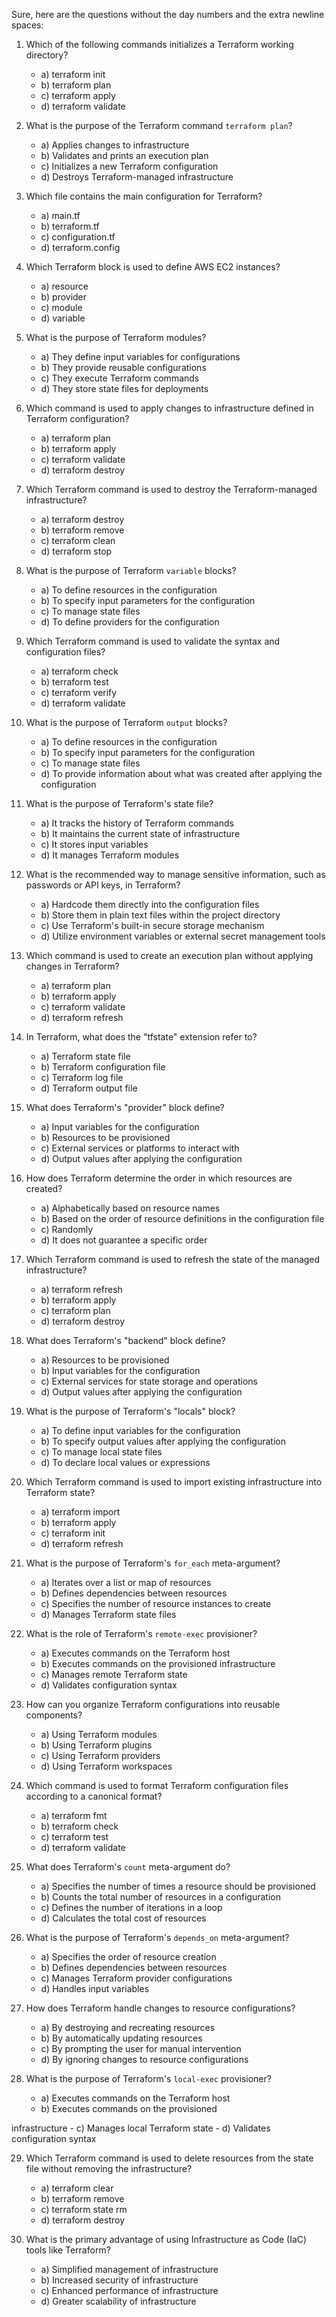 Sure, here are the questions without the day numbers and the extra newline spaces:

1. Which of the following commands initializes a Terraform working directory?
   - a) terraform init
   - b) terraform plan
   - c) terraform apply
   - d) terraform validate

2. What is the purpose of the Terraform command `terraform plan`?
   - a) Applies changes to infrastructure
   - b) Validates and prints an execution plan
   - c) Initializes a new Terraform configuration
   - d) Destroys Terraform-managed infrastructure

3. Which file contains the main configuration for Terraform?
   - a) main.tf
   - b) terraform.tf
   - c) configuration.tf
   - d) terraform.config

4. Which Terraform block is used to define AWS EC2 instances?
   - a) resource
   - b) provider
   - c) module
   - d) variable

5. What is the purpose of Terraform modules?
   - a) They define input variables for configurations
   - b) They provide reusable configurations
   - c) They execute Terraform commands
   - d) They store state files for deployments

6. Which command is used to apply changes to infrastructure defined in Terraform configuration?
   - a) terraform plan
   - b) terraform apply
   - c) terraform validate
   - d) terraform destroy

7. Which Terraform command is used to destroy the Terraform-managed infrastructure?
   - a) terraform destroy
   - b) terraform remove
   - c) terraform clean
   - d) terraform stop

8. What is the purpose of Terraform `variable` blocks?
   - a) To define resources in the configuration
   - b) To specify input parameters for the configuration
   - c) To manage state files
   - d) To define providers for the configuration

9. Which Terraform command is used to validate the syntax and configuration files?
   - a) terraform check
   - b) terraform test
   - c) terraform verify
   - d) terraform validate

10. What is the purpose of Terraform `output` blocks?
    - a) To define resources in the configuration
    - b) To specify input parameters for the configuration
    - c) To manage state files
    - d) To provide information about what was created after applying the configuration

11. What is the purpose of Terraform's state file?
    - a) It tracks the history of Terraform commands
    - b) It maintains the current state of infrastructure
    - c) It stores input variables
    - d) It manages Terraform modules

12. What is the recommended way to manage sensitive information, such as passwords or API keys, in Terraform?
    - a) Hardcode them directly into the configuration files
    - b) Store them in plain text files within the project directory
    - c) Use Terraform's built-in secure storage mechanism
    - d) Utilize environment variables or external secret management tools

13. Which command is used to create an execution plan without applying changes in Terraform?
    - a) terraform plan
    - b) terraform apply
    - c) terraform validate
    - d) terraform refresh

14. In Terraform, what does the "tfstate" extension refer to?
    - a) Terraform state file
    - b) Terraform configuration file
    - c) Terraform log file
    - d) Terraform output file

15. What does Terraform's "provider" block define?
    - a) Input variables for the configuration
    - b) Resources to be provisioned
    - c) External services or platforms to interact with
    - d) Output values after applying the configuration

16. How does Terraform determine the order in which resources are created?
    - a) Alphabetically based on resource names
    - b) Based on the order of resource definitions in the configuration file
    - c) Randomly
    - d) It does not guarantee a specific order

17. Which Terraform command is used to refresh the state of the managed infrastructure?
    - a) terraform refresh
    - b) terraform apply
    - c) terraform plan
    - d) terraform destroy

18. What does Terraform's "backend" block define?
    - a) Resources to be provisioned
    - b) Input variables for the configuration
    - c) External services for state storage and operations
    - d) Output values after applying the configuration

19. What is the purpose of Terraform's "locals" block?
    - a) To define input variables for the configuration
    - b) To specify output values after applying the configuration
    - c) To manage local state files
    - d) To declare local values or expressions

20. Which Terraform command is used to import existing infrastructure into Terraform state?
    - a) terraform import
    - b) terraform apply
    - c) terraform init
    - d) terraform refresh

21. What is the purpose of Terraform's `for_each` meta-argument?
    - a) Iterates over a list or map of resources
    - b) Defines dependencies between resources
    - c) Specifies the number of resource instances to create
    - d) Manages Terraform state files

22. What is the role of Terraform's `remote-exec` provisioner?
    - a) Executes commands on the Terraform host
    - b) Executes commands on the provisioned infrastructure
    - c) Manages remote Terraform state
    - d) Validates configuration syntax

23. How can you organize Terraform configurations into reusable components?
    - a) Using Terraform modules
    - b) Using Terraform plugins
    - c) Using Terraform providers
    - d) Using Terraform workspaces

24. Which command is used to format Terraform configuration files according to a canonical format?
    - a) terraform fmt
    - b) terraform check
    - c) terraform test
    - d) terraform validate

25. What does Terraform's `count` meta-argument do?
    - a) Specifies the number of times a resource should be provisioned
    - b) Counts the total number of resources in a configuration
    - c) Defines the number of iterations in a loop
    - d) Calculates the total cost of resources

26. What is the purpose of Terraform's `depends_on` meta-argument?
    - a) Specifies the order of resource creation
    - b) Defines dependencies between resources
    - c) Manages Terraform provider configurations
    - d) Handles input variables

27. How does Terraform handle changes to resource configurations?
    - a) By destroying and recreating resources
    - b) By automatically updating resources
    - c) By prompting the user for manual intervention
    - d) By ignoring changes to resource configurations

28. What is the purpose of Terraform's `local-exec` provisioner?
    - a) Executes commands on the Terraform host
    - b) Executes commands on the provisioned

 infrastructure
    - c) Manages local Terraform state
    - d) Validates configuration syntax

29. Which Terraform command is used to delete resources from the state file without removing the infrastructure?
    - a) terraform clear
    - b) terraform remove
    - c) terraform state rm
    - d) terraform destroy

30. What is the primary advantage of using Infrastructure as Code (IaC) tools like Terraform?
    - a) Simplified management of infrastructure
    - b) Increased security of infrastructure
    - c) Enhanced performance of infrastructure
    - d) Greater scalability of infrastructure
